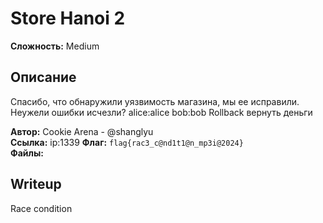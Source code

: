 # Store Hanoi 2

**Сложность:** Medium

## Описание

Спасибо, что обнаружили уязвимость магазина, мы ее исправили. Неужели ошибки исчезли?
alice:alice
bob:bob
Rollback вернуть деньги

**Автор:** Cookie Arena - @shanglyu<br>
**Ссылка:** ip:1339
**Флаг:** `flag{rac3_c@nd1t1@n_mp3i@2024}`<br>
**Файлы:**

## Writeup

Race condition
